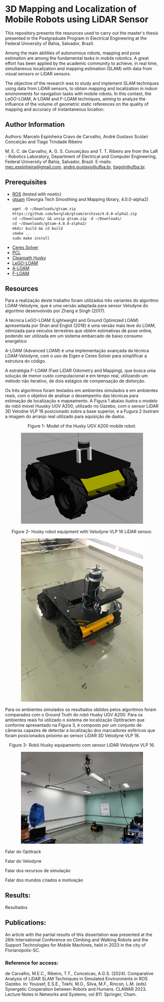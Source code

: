 # 3D Mapping and Localization of Mobile Robots using LiDAR Sensor

This repository presents the resources used to carry out the master's thesis presented in the Postgraduate Program in Electrical Engineering at the Federal University of Bahia, Salvador, Brazil.

Among the main abilities of autonomous robots, mapping and pose estimation are among the fundamental tasks in mobile robotics. A great effort has been applied by the academic community to achieve, in real time, simultaneous localization and mapping estimation (SLAM) with data from visual sensors or LiDAR sensors.

The objective of the research was to study and implement SLAM techniques using data from LiDAR sensors, to obtain mapping and localization in indoor environments for navigation tasks with mobile robots. In this context,
the LeGO-LOAM, A-LOAM and F-LOAM techniques, aiming to analyze the influence of the volume of geometric static references on the quality of mapping and accuracy of instantaneous location.

## Author Information

Authors: Marcelo Espinheira Cravo de Carvalho, André Gustavo Scolari Conceição and Tiago Trindade Ribeiro

M. E. C. de Carvalho, A. G. S. Conceiçãoo and T. T. Ribeiro are from the LaR - Robotics Laboratory, Department of Electrical and Computer Engineering, Federal University of Bahia, Salvador, Brazil. E-mails: mec.espinheira@gmail.com, andre.gustavo@ufba.br, tiagotr@ufba.br. 

## Prerequisites
  
- [ROS](http://wiki.ros.org/ROS/Installation) (tested with noetic)
- [gtsam](https://github.com/borglab/gtsam/releases) (Georgia Tech Smoothing and Mapping library, 4.0.0-alpha2)
  ```
  wget -O ~/Downloads/gtsam.zip https://github.com/borglab/gtsam/archive/4.0.0-alpha2.zip
  cd ~/Downloads/ && unzip gtsam.zip -d ~/Downloads/
  cd ~/Downloads/gtsam-4.0.0-alpha2/
  mkdir build && cd build
  cmake ..
  sudo make install
  ```
- [Ceres Solver](http://ceres-solver.org/installation.html)
- [PCL](http://www.pointclouds.org/downloads/linux.html)
- [Clearpath Husky](https://github.com/husky/husky)
- [LeGO-LOAM](https://github.com/RobustFieldAutonomyLab/LeGO-LOAM)
- [A-LOAM](https://github.com/HKUST-Aerial-Robotics/A-LOAM)
- [F-LOAM](https://github.com/wh200720041/floam)


## Resources

Para a realização deste trabalho foram utilizados três variantes do algoritmo LOAM-Velodyne, que é uma versão adaptada para sensor Velodyne do algoritmo desenvolvido por Zhang e Singh (2017).

A técnica LeGO-LOAM (Lightweight and Ground Optimized LOAM) apresentada por Shan and Englot (2018) é uma versão mais leve do LOAM, otimizada para veículos terrestres que obtém estimativas de pose online, podendo ser utilizada em um sistema embarcado de baixo consumo energético

A-LOAM (Advanced LOAM) é uma implementação avançada da técnica LOAM-Velodyne, com o uso de Eigen e Ceres Solver para simplificar a estrutura do código.

A estratégia F-LOAM (Fast LiDAR Odometry and Mapping), que busca uma solução de menor custo computacional e em tempo real, utilizando um método não iterativo, de dois estágios de compensação de distorção. 

Os trés algoritmos foram testados em ambientes simulados e em ambientes reais, com o objetivo de analisar o desempenho das técnicas para estimação de localização e mapeamento. A Figura 1 abaixo ilustra o modelo do robô móvel Huusky UGV A200, utilizado no Gazebo, com o sensor LiDAR 3D Velodne VLP 16 posicionado sobre a base superior, e a Fugura 2 ilustram a imagem do arranjo real utilizado para aquisição de dados.


<p align='center'>
    Figure 1- Model of the Husky UGV A200 mobile robot.
</p>
<p align='center'>
    <img src="/Images/Husky_UGV_A200.png" alt="drawing" width="400"/>
</p>

<p align='center'>
    Figure 2- Husky robot equipment with Velodyne VLP 16 LiDAR sensor.
</p>
<p align='center'>
    <img src="/Images/Husky_LAR_1.jpeg" alt="drawing" width="400"/>
</p>


Para os ambientes simulados os resultados obtidos pelos algoritmos foram comparados com o Ground Truth do robô Husky UGV A200. Para os ambientes reais foi utilizado o sistema de localização Optitrackm que conforme apresentado na Figura 3, é composto por um conjunto de câmeras capazes de detectar a localização dos marcadores esféricos que foram posicionados próximo ao sensor LiDAR 3D Velodyne VLP 16.

<p align='center'>
    Figure 3- Robô Husky equipamento com sensor LiDAR Velodyne VLP 16.
</p>
<p align='center'>
    <img src="/Images/Cameras_Optitrack.jpeg" alt="drawing" width="400"/>
</p>



Falar do Optitrack

Falar do Velodyne

Falar dos recursos de simulação

Falar dos mundos criados e motivação


## Results:

Resultados


## Publications: 

An article with the partial results of this dissertation was presented at the 26th International Conference on Climbing and Walking Robots and the Support Technologies for Mobile Machines, held in 2023 in the city of Florianópolis-SC.

### Reference for access:
de Carvalho, M.E.C., Ribeiro, T.T., Conceicao, A.G.S. (2024). Comparative Analysis of LiDAR SLAM Techniques in Simulated Environments in ROS Gazebo. In: Youssef, E.S.E., Tokhi, M.O., Silva, M.F., Rincon, L.M. (eds) Synergetic Cooperation between Robots and Humans. CLAWAR 2023. Lecture Notes in Networks and Systems, vol 811. Springer, Cham.


